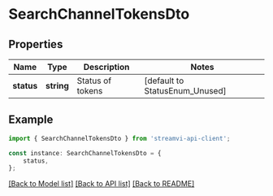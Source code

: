 # SearchChannelTokensDto


## Properties

Name | Type | Description | Notes
------------ | ------------- | ------------- | -------------
**status** | **string** | Status of tokens | [default to StatusEnum_Unused]

## Example

```typescript
import { SearchChannelTokensDto } from 'streamvi-api-client';

const instance: SearchChannelTokensDto = {
    status,
};
```

[[Back to Model list]](../README.md#documentation-for-models) [[Back to API list]](../README.md#documentation-for-api-endpoints) [[Back to README]](../README.md)
